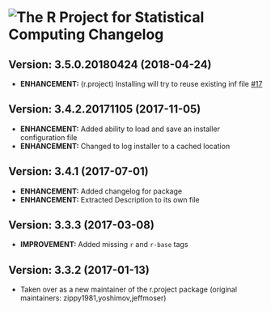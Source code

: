 # ![The R Project for Statistical Computing Changelog](https://img.shields.io/badge/The%20R%20Project%20for%20Statistical%20Computing-Package%20Changelog-blue.svg?style=for-the-badge)

## Version: 3.5.0.20180424 (2018-04-24)
- **ENHANCEMENT:** (r.project) Installing will try to reuse existing inf file [#17](https://github.com/AdmiringWorm/chocolatey-packages/issues/17)

## Version: 3.4.2.20171105 (2017-11-05)
- **ENHANCEMENT:** Added ability to load and save an installer configuration file
- **ENHANCEMENT:** Changed to log installer to a cached location

## Version: 3.4.1 (2017-07-01)
- **ENHANCEMENT:** Added changelog for package
- **ENHANCEMENT:** Extracted Description to its own file

## Version: 3.3.3 (2017-03-08)
- **IMPROVEMENT:** Added missing `r` and `r-base` tags

## Version: 3.3.2 (2017-01-13)
- Taken over as a new maintainer of the r.project package (original maintainers: zippy1981,yoshimov,jeffmoser)
